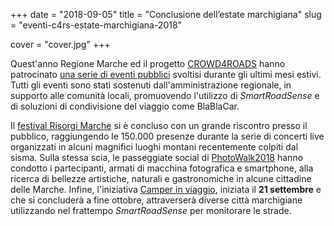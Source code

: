 +++
date = "2018-09-05"
title = "Conclusione dell’estate marchigiana"
slug = "eventi-c4rs-estate-marchigiana-2018"

cover = "cover.jpg"
+++

Quest'anno Regione&nbsp;Marche ed il progetto [CROWD4ROADS](http://www.c4rs.eu) hanno patrocinato [una serie di eventi pubblici](http://www.regione.marche.it/News-ed-Eventi/Post/43630/OTTIMI-I-RISULTATI-DELLA-SINERGIA-TRA-IL-PROGETTO-EUROPEO-CROWD4ROADS-E-GLI-EVENTI-TURISTICI-REGIONALI) svoltisi durante gli ultimi mesi estivi.
Tutti gli eventi sono stati sostenuti dall'amministrazione regionale, in supporto alle comunità locali, promuovendo l'utilizzo di *SmartRoadSense* e di soluzioni di condivisione del viaggio come BlaBlaCar.

Il [festival Risorgi Marche](https://risorgimarche.it/) si è concluso con un grande riscontro presso il pubblico, raggiungendo le 150.000&nbsp;presenze durante la serie di concerti live organizzati in alcuni magnifici luoghi montani recentemente colpiti dal sisma.
Sulla stessa scia, le passeggiate social di [PhotoWalk2018](https://www.destinazionemarche.it/photowalk-2018-nelle-marche-date-e-tappe/) hanno condotto i partecipanti, armati di macchina fotografica e smartphone, alla ricerca di bellezze artistiche, naturali e gastronomiche in alcune cittadine delle Marche.
Infine, l'iniziativa [Camper in viaggio](http://www.regione.marche.it/News-ed-Eventi/Post/45753/IL-CAMPER-IN-VIAGGIO-OPPORTUNITA-DAI-FONDI-UE-PER-LE-IMPRESE-E-LE-COMUNITA-COLPITE-DAL-SISMA), iniziata il **21 settembre** e che si concluderà a fine ottobre, attraverserà diverse città marchigiane utilizzando nel frattempo *SmartRoadSense* per monitorare le strade.
